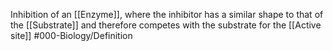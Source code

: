 Inhibition of an [[Enzyme]], where the inhibitor has a similar shape to that of the [[Substrate]] and therefore competes with the substrate for the [[Active site]] 
#000-Biology/Definition 